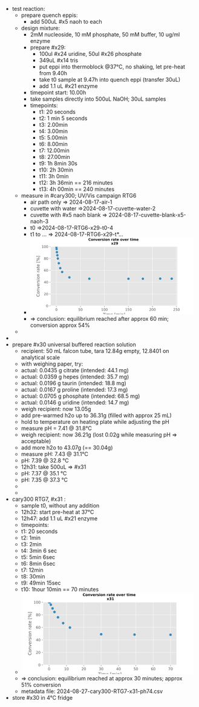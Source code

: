 - test reaction:
	- prepare quench eppis:
		- add 500uL #x5 naoh to each
	- design mixture:
		- 2mM nucleoside, 10 mM phosphate, 50 mM buffer, 10 ug/ml enzyme
		- prepare #x29:
			- 100ul #x24 uridine, 50ul #x26 phosphate
			- 349uL #x14 tris
			- put eppi into thermoblock @37°C, no shaking, let pre-heat from 9.40h
			- take t0 sample at 9.47h into quench eppi (transfer 30uL)
			- add 1.1 uL #x21 enzyme
		- timepoint start: 10.00h
		- take samples directly into 500uL NaOH; 30uL samples
		- timepoints:
			- t1: 20 seconds
			- t2: 1 min 5 seconds
			- t3: 2.00min
			- t4: 3.00min
			- t5: 5.00min
			- t6: 8.00min
			- t7: 12.00min
			- t8: 27.00min
			- t9: 1h 8min 30s
			- t10: 2h 30min
			- t11: 3h 0min
			- t12: 3h 36min == 216 minutes
			- t13: 4h 00min == 240 minutes
	- measure in #cary300; UV/Vis campaign RTG6
		- air path only => 2024-08-17-air-1
		- cuvette with water =>2024-08-17-cuvette-water-2
		- cuvette with #x5 naoh blank => 2024-08-17-cuvette-blank-x5-naoh-3
		- t0 =>2024-08-17-RTG6-x29-t0-4
		- t1 to ... => 2024-08-17-RTG6-x29-t*...
		- ![01_Conversion_rates_cond_1_Product.svg](../assets/01_Conversion_rates_cond_1_Product_1725173338103_0.svg)
		- => conclusion: equilibrium reached after approx 60 min; conversion approx 54%
	-
-
- prepare #x30 universal buffered reaction solution
	- recipient: 50 mL falcon tube, tara 12.84g empty, 12.8401 on analytical scale
	- with weighing paper, try:
	- actual: 0.0435 g citrate (intended: 44.1 mg)
	- actual: 0.0359 g hepes (intended: 35.7 mg)
	- actual: 0.0196 g taurin (intended: 18.8 mg)
	- actual: 0.0167 g proline (intended: 17.3 mg)
	- actual: 0.0705 g phosphate (intended: 68.5 mg)
	- actual: 0.0146 g uridine (intended: 14.7 mg)
	- weigh recipient: now 13.05g
	- add pre-warmed h2o up to 36.31g (filled with approx 25 mL)
	- hold to temperature on heating plate while adjusting the pH
	- measure pH = 7.41 @ 31.8°C
	- weigh recipient: now 36.21g (lost 0.02g while measuring pH => acceptable)
	- add more h2o to 43.07g (== 30.04g)
	- measure pH: 7.43 @ 31.1°C
	- pH: 7.39 @ 32.8 °C
	- 12h31: take 500uL => #x31
	- pH: 7.37 @ 35.1 °C
	- pH: 7.35 @ 37.3 °C
	-
	-
- cary300 RTG7, #x31 :
	- sample t0, without any addition
	- 12h32: start pre-heat at 37°C
	- 12h47: add 1.1 uL #x21 enzyme
	- timepoints:
	- t1: 20 seconds
	- t2: 1min
	- t3: 2min
	- t4: 3min 6 sec
	- t5: 5min 6sec
	- t6: 8min 6sec
	- t7: 12min
	- t8: 30min
	- t9: 49min 15sec
	- t10: 1hour 10min == 70 minutes
	- ![01_Conversion_rates_cond_1_Product.svg](../assets/01_Conversion_rates_cond_1_Product_1725173188802_0.svg)
	- => conclusion: equilibrium reached at approx 30 minutes; approx 51% conversion
	- metadata file: 2024-08-27-cary300-RTG7-x31-ph74.csv
- store #x30 in 4°C fridge